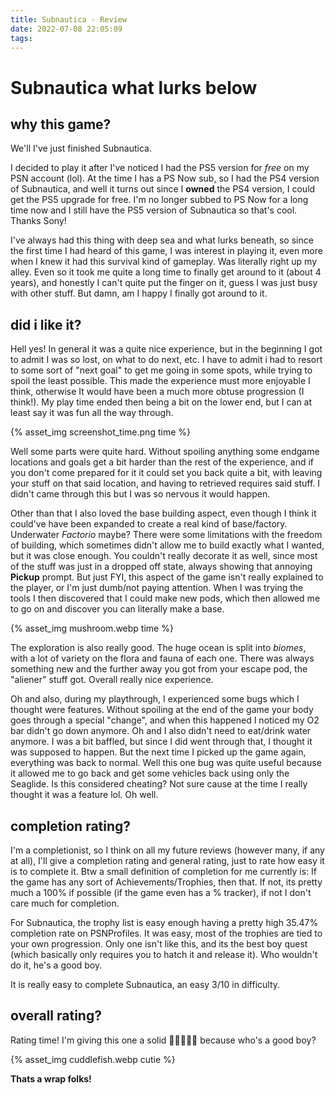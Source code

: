 ```yaml
---
title: Subnautica - Review
date: 2022-07-08 22:05:09
tags:
---
```


# Subnautica what lurks below

## why this game?

We'll I've just finished Subnautica.

I decided to play it after I've noticed I had the PS5 version for *free* on my PSN account (lol). At the time I has a PS Now sub, so I had the PS4 version of Subnautica, and well it turns out since I **owned** the PS4 version, I could get the PS5 upgrade for free. I'm no longer subbed to PS Now for a long time now and I still have the PS5 version of Subnautica so that's cool. Thanks Sony!

I've always had this thing with deep sea and what lurks beneath, so since the first time I had heard of this game, I was interest in playing it, even more when I knew it had this survival kind of gameplay. Was literally right up my alley. Even so it took me quite a long time to finally get around to it (about 4 years), and honestly I can't quite put the finger on it, guess I was just busy with other stuff. But damn, am I happy I finally got around to it.


## did i like it?

Hell yes! In general it was a quite nice experience, but in the beginning I got to admit I was so lost, on what to do next, etc. I have to admit i had to resort to some sort of "next goal" to get me going in some spots, while trying to spoil the least possible. This made the experience must more enjoyable I think, otherwise It would have been a much more obtuse progression (I think!). My play time ended then being a bit on the lower end, but I can at least say it was fun all the way through.

{% asset_img screenshot_time.png time %}

Well some parts were quite hard. Without spoiling anything some endgame locations and goals get a bit harder than the rest of the experience, and if you don't come prepared for it it could set you back quite a bit, with leaving your stuff on that said location, and having to retrieved requires said stuff. I didn't came through this but I was so nervous it would happen.

Other than that I also loved the base building aspect, even though I think it could've have been expanded to create a real kind of base/factory. Underwater *Factorio* maybe? There were some limitations with the freedom of building, which sometimes didn't allow me to build exactly what I wanted, but it was close enough. You couldn't really decorate it as well, since most of the stuff was just in a dropped off state, always showing that annoying **Pickup** prompt. But just FYI, this aspect of the game isn't really explained to the player, or I'm just dumb/not paying attention. When I was trying the tools I then discovered that I could make new pods, which then allowed me to go on and discover you can literally make a base.

{% asset_img mushroom.webp time %}

The exploration is also really good. The huge ocean is split into *biomes*, with a lot of variety on the flora and fauna of each one. There was always something new and the further away you got from your escape pod, the "aliener" stuff got. Overall really nice experience.

Oh and also, during my playthrough, I experienced some bugs which I thought were features. Without spoiling at the end of the game your body goes through a special "change", and when this happened I noticed my O2 bar didn't go down anymore. Oh and I also didn't need to eat/drink water anymore. I was a bit baffled, but since I did went through that, I thought it was supposed to happen. But the next time I picked up the game again, everything was back to normal. Well this one bug was quite useful because it allowed me to go back and get some vehicles back using only the Seaglide. Is this considered cheating? Not sure cause at the time I really thought it was a feature lol. Oh well.


## completion rating?

I'm a completionist, so I think on all my future reviews (however many, if any at all), I'll give a completion rating and general rating, just to rate how easy it is to complete it. Btw a small definition of completion for me currently is: If the game has any sort of Achievements/Trophies, then that. If not, its pretty much a 100% if possible (if the game even has a % tracker), if not I don't care much for completion.

For Subnautica, the trophy list is easy enough having a pretty high 35.47% completion rate on PSNProfiles. It was easy, most of the trophies are tied to your own progression. Only one isn't like this, and its the best boy quest (which basically only requires you to hatch it and release it). Who wouldn't do it, he's a good boy.

It is really easy to complete Subnautica, an easy 3/10 in difficulty.

## overall rating?

Rating time! I'm giving this one a solid 🍪🍪🍪🍪🍪 because who's a good boy?

{% asset_img cuddlefish.webp cutie %}

**Thats a wrap folks!**